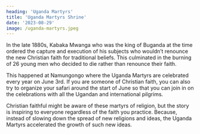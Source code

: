 ```yaml
---
heading: 'Uganda Martyrs'
title: 'Uganda Martyrs Shrine'
date: '2023-08-29'
image: /uganda-martyrs.jpeg
---
```


In the late 1880s, Kabaka Mwanga who was the king of Buganda at the time ordered the capture and execution of his subjects who wouldn’t renounce the new Christian faith for traditional beliefs. This culminated in the burning of 26 young men who decided to die rather than renounce their faith.

This happened at Namungongo where the Uganda Martyrs are celebrated every year on June 3rd. If you are someone of Christian faith, you can also try to organize your safari around the start of June so that you can join in on the celebrations with all the Ugandan and international pilgrims.

Christian faithful might be aware of these martyrs of religion, but the story is inspiring to everyone regardless of the faith you practice. Because, instead of slowing down the spread of new religions and ideas, the Uganda Martyrs accelerated the growth of such new ideas.

